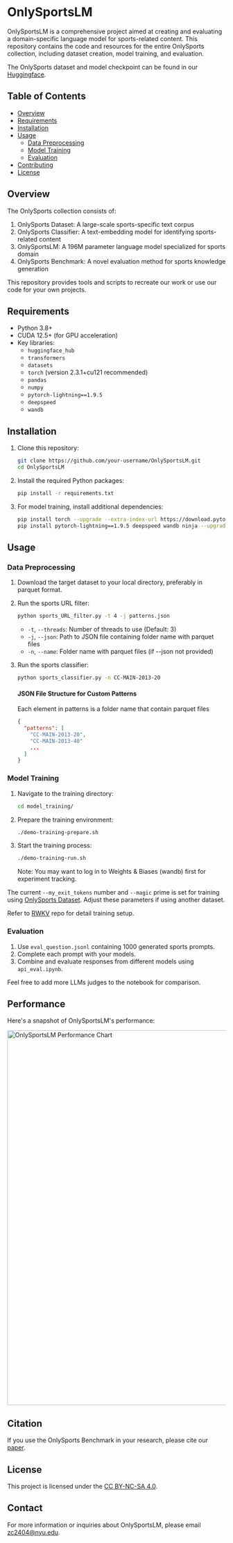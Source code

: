 # OnlySportsLM

OnlySportsLM is a comprehensive project aimed at creating and evaluating a domain-specific language model for sports-related content. This repository contains the code and resources for the entire OnlySports collection, including dataset creation, model training, and evaluation. 

The OnlySports dataset and model checkpoint can be found in our [Huggingface](https://huggingface.co/collections/Chrisneverdie/onlysports-66b3e5cf595eb81220cc27a6).

## Table of Contents
- [Overview](#overview)
- [Requirements](#requirements)
- [Installation](#installation)
- [Usage](#usage)
  - [Data Preprocessing](#data-preprocessing)
  - [Model Training](#model-training)
  - [Evaluation](#evaluation)
- [Contributing](#contributing)
- [License](#license)

## Overview

The OnlySports collection consists of:
1. OnlySports Dataset: A large-scale sports-specific text corpus
2. OnlySports Classifier: A text-embedding model for identifying sports-related content
3. OnlySportsLM: A 196M parameter language model specialized for sports domain
4. OnlySports Benchmark: A novel evaluation method for sports knowledge generation

This repository provides tools and scripts to recreate our work or use our code for your own projects.

## Requirements

- Python 3.8+
- CUDA 12.5+ (for GPU acceleration)
- Key libraries:
  - `huggingface_hub`
  - `transformers`
  - `datasets`
  - `torch` (version 2.3.1+cu121 recommended)
  - `pandas`
  - `numpy`
  - `pytorch-lightning==1.9.5`
  - `deepspeed`
  - `wandb`

## Installation

1. Clone this repository:
   ```bash
   git clone https://github.com/your-username/OnlySportsLM.git
   cd OnlySportsLM
   ```

2. Install the required Python packages:
   ```bash
   pip install -r requirements.txt
   ```

3. For model training, install additional dependencies:
   ```bash
   pip install torch --upgrade --extra-index-url https://download.pytorch.org/whl/cu121
   pip install pytorch-lightning==1.9.5 deepspeed wandb ninja --upgrade
   ```

## Usage

### Data Preprocessing

1. Download the target dataset to your local directory, preferably in parquet format.

2. Run the sports URL filter:
   ```bash
   python sports_URL_filter.py -t 4 -j patterns.json
   ```
   - `-t`, `--threads`: Number of threads to use (Default: 3)
   - `-j`, `--json`: Path to JSON file containing folder name with parquet files
   - `-n`, `--name`: Folder name with parquet files (if --json not provided)

3. Run the sports classifier:
   ```bash
   python sports_classifier.py -n CC-MAIN-2013-20
   ```

    #### JSON File Structure for Custom Patterns
    Each element in patterns is a folder name that contain parquet files
    ```json
    {
      "patterns": [
        "CC-MAIN-2013-20",
        "CC-MAIN-2013-40"
        ...
      ]
    }
    ```
    
### Model Training

1. Navigate to the training directory:
   ```bash
   cd model_training/
   ```

2. Prepare the training environment:
   ```bash
   ./demo-training-prepare.sh
   ```

3. Start the training process:
   ```bash
   ./demo-training-run.sh
   ```
   Note: You may want to log in to Weights & Biases (wandb) first for experiment tracking.

The current `--my_exit_tokens` number and `--magic` prime is set for training using [OnlySports Dataset](https://huggingface.co/datasets/Chrisneverdie/OnlySports_Dataset). Adjust these parameters if using another dataset.

Refer to [RWKV](https://github.com/BlinkDL/RWKV-LM) repo for detail training setup.

### Evaluation

1. Use `eval_question.jsonl` containing 1000 generated sports prompts.
2. Complete each prompt with your models.
3. Combine and evaluate responses from different models using `api_eval.ipynb`.

Feel free to add more LLMs judges to the notebook for comparison.

## Performance

Here's a snapshot of OnlySportsLM's performance:

<img width="862" alt="OnlySportsLM Performance Chart" src="https://github.com/user-attachments/assets/4f2ca9eb-965f-465c-994d-c5b79e68a528">

## Citation

If you use the OnlySports Benchmark in your research, please cite our [paper](https://arxiv.org/abs/2409.00286).

## License

This project is licensed under the [CC BY-NC-SA 4.0](https://creativecommons.org/licenses/by-nc-sa/4.0/deed.en).

## Contact

For more information or inquiries about OnlySportsLM, please email zc2404@nyu.edu.

